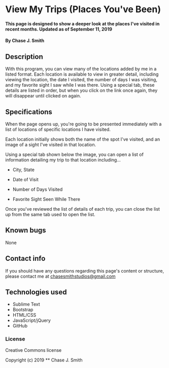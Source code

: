# View My Trips (Places You've Been)

#### This page is designed to show a deeper look at the places I've visited in recent months. Updated as of September 11, 2019

#### By Chase J. Smith

## Description

With this program, you can view many of the locations added by me in a listed format. Each location is available to view in greater detail, including viewing the location, the date I visited, the number of days I was visiting, and my favorite sight I saw while I was there. Using a special tab, these details are listed in order, but when you click on the link once again, they will disappear until clicked on again.

## Specifications

When the page opens up, you're going to be presented immediately with a list of locations of specific locations I have visited.

Each location initially shows both the name of the spot I've visited, and an image of a sight I've visited in that location.

Using a special tab shown below the image, you can open a list of information detailing my trip to that location including...

* City, State

* Date of Visit

* Number of Days Visited

* Favorite Sight Seen While There

Once you've reviewed the list of details of each trip, you can close the list up from the same tab used to open the list.

## Known bugs

None

## Contact info

If you should have any questions regarding this page's content or structure, please contact me at chasesmithstudios@gmail.com

## Technologies used

* Sublime Text
* Bootstrap
* HTML/CSS
* JavaScript/jQuery
* GitHub

### License

Creative Commons license

Copyright (c) 2019 ** Chase J. Smith
